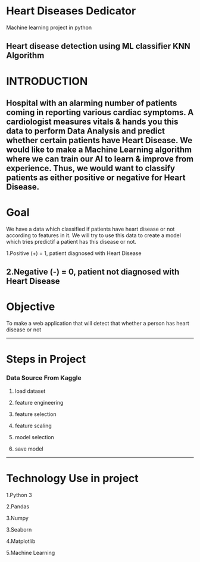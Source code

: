 # Heart Diseases Dedicator

Machine learning  project in python

Heart disease detection using ML classifier KNN Algorithm 
----------------------------------------------------------------------------------------------------------------------------------------------------------------
# INTRODUCTION

Hospital with an alarming number of patients coming in reporting various cardiac symptoms.
A cardiologist measures vitals & hands you this data to perform Data Analysis and predict whether certain patients have Heart Disease. We would like to make a Machine Learning algorithm where we can train our AI to learn & improve from experience. Thus, we would want to classify patients as either positive or negative for Heart Disease.
---------------------------------------------------------------------------------------------------------------------------------------------------------
# Goal

We have a data which classified if patients have heart disease or not according to features in it.
We will try to use this data to create a model which tries predictif a patient has this disease or not.

1.Positive (+) = 1, patient diagnosed with Heart Disease

2.Negative (-) = 0, patient not diagnosed with Heart Disease
--------------------------------------------------------------------------------------------------------------------------------------------------------------
# Objective

To make a web application that will detect that whether a person has heart disease or not

--------------------------------------------------------------------------------------------------------
# Steps in Project

### Data Source From Kaggle

1. load dataset

2. feature engineering

3. feature selection

4. feature scaling

5. model selection

6. save model
-------------------------------------------------------------

# Technology Use in project
1.Python 3

2.Pandas 

3.Numpy

3.Seaborn 

4.Matplotlib

5.Machine Learning 
